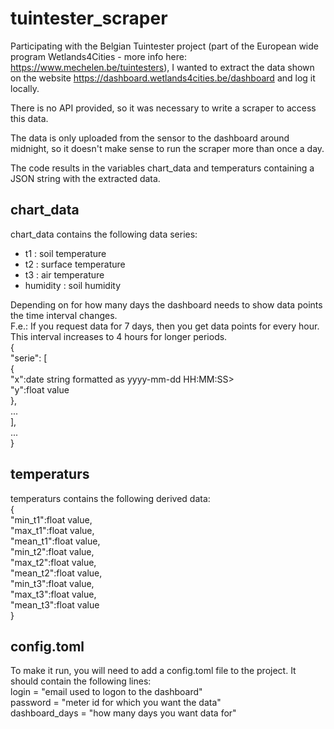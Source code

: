 # tuintester_scraper

Participating with the Belgian Tuintester project (part of the European wide program Wetlands4Cities - more info here: https://www.mechelen.be/tuintesters), I wanted to extract the data shown on the website https://dashboard.wetlands4cities.be/dashboard and log it locally.

There is no API provided, so it was necessary to write a scraper to access this data.

The data is only uploaded from the sensor to the dashboard around midnight, so it doesn't make sense to run the scraper more than once a day.

The code results in the variables chart_data and temperaturs containing a JSON string with the extracted data.

## chart_data
chart_data contains the following data series:
- t1 : soil temperature
- t2 : surface temperature
- t3 : air temperature
- humidity : soil humidity

Depending on for how many days the dashboard needs to show data points the time interval changes.<br/>
F.e.: If you request data for 7 days, then you get data points for every hour. <br/>
This interval increases to 4 hours for longer periods.<br/>
{ <br/>
  "serie": [ <br/>
    {<br/>
      "x":date string formatted as yyyy-mm-dd HH:MM:SS><br/>
      "y":float value<br/>
    },<br/>
    ...<br/>
  ],<br/>
  ...<br/>
}<br/>

## temperaturs
temperaturs contains the following derived data:<br/>
  {<br/>
    "min_t1":float value,<br/>
    "max_t1":float value,<br/>
    "mean_t1":float value,<br/>
    "min_t2":float value,<br/>
    "max_t2":float value,<br/>
    "mean_t2":float value,<br/>
    "min_t3":float value,<br/>
    "max_t3":float value,<br/>
    "mean_t3":float value<br/>
  }<br/>

## config.toml
To make it run, you will need to add a config.toml file to the project. It should contain the following lines:<br/>
login = "email used to logon to the dashboard"<br/>
password = "meter id for which you want the data"<br/>
dashboard_days = "how many days you want data for"<br/>
